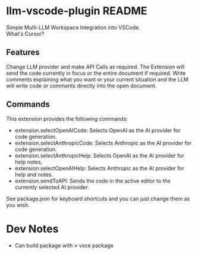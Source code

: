 # llm-vscode-plugin README

Simple Multi-LLM Workspace Integration into VSCode.
<br>
What's Cursor?

## Features

Change LLM provider and make API Calls as required.
The Extension will send the code currently in focus or the entire document if required.
Write comments explaining what you want or your current situation and the LLM will write code or comments directly into the open document.

## Commands

This extension provides the following commands:

- extension.selectOpenAICode: Selects OpenAI as the AI provider for code generation.
- extension.selectAnthropicCode: Selects Anthropic as the AI provider for code generation.
- extension.selectAnthropicHelp: Selects OpenAI as the AI provider for help notes.
- extension.selectOpenAIHelp: Selects Anthropic as the AI provider for help and notes.
- extension.sendToAPI: Sends the code in the active editor to the currently selected AI provider.

See package.json for keyboard shortcuts and you can just change them as you wish.

# Dev Notes

- Can build package with > vsce package
